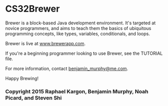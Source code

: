 # CS32Brewer

Brewer is a block-based Java development environment. It's targeted at novice programmers, and aims to teach them the basics of ubiquitous programming concepts, like types, variables, conditionals, and loops.

Brewer is live at www.brewerapp.com.

If you're a beginning programmer looking to use Brewer, see the TUTORIAL file.

For more information, contact benjamin_murphy@me.com.

Happy Brewing!

### Copyright 2015 Raphael Kargon, Benjamin Murphy, Noah Picard, and Steven Shi